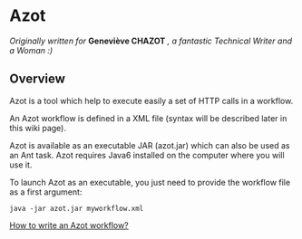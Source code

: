 Azot
====
_Originally written for_ **Geneviève CHAZOT** _, a fantastic Technical Writer and a Woman :)_ 


Overview
---
Azot is a tool which help to execute easily a set of HTTP calls in a workflow.

An Azot workflow is defined in a XML file (syntax will be described later in this wiki page).

Azot is available as an executable JAR (azot.jar) which can also be used as an Ant task. Azot requires Java6 installed on the computer where you will use it.

To launch Azot as an executable, you just need to provide the workflow file as a first argument:

    java -jar azot.jar myworkflow.xml

[How to write an Azot workflow?](https://github.com/AnthonyMullerPlayground/azot/wiki/x.0.--Workflow-XML-description)
